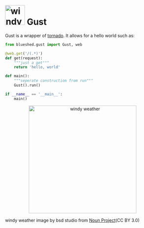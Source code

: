 <h1>
  <img src="https://s3.eu-west-1.amazonaws.com/blueshed.info/published/noun-windy-weather-6420809.svg" width="64" title="windy weather">
  Gust
</h1>

Gust is a wrapper of [tornado](https://www.tornadoweb.org/en/stable/). It allows for a hello world such as:

```python
from blueshed.gust import Gust, web

@web.get('/(.*)')
def get(request):
    """just a get"""
    return 'hello, world'

def main():
    """seperate construction from run"""
    Gust().run()

if __name__ == '__main__':
    main()
```

<p align="center">
  <img src="https://s3.eu-west-1.amazonaws.com/blueshed.info/published/noun-windy-weather-6420809.svg" width="350" title="windy weather">
</p>

windy weather image by bsd studio from [Noun Project](https://thenounproject.com/browse/icons/term/windy-weather/)(CC BY 3.0)
